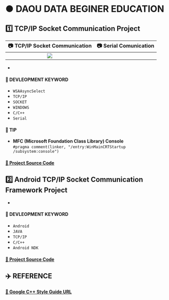 # ● DAOU DATA BEGINER EDUCATION

## 1️⃣ TCP/IP Socket Communication Project

|:camera: TCP/IP Socket Communication|:camera: Serial Comunication|
|:----------------------------------:|:--------------------------:|
|![](https://user-images.githubusercontent.com/20036523/59315384-856e0680-8cf4-11e9-8897-970753c28be1.jpg)|![]()|

* 

#### 🔑 DEVLEOPMENT KEYWORD

* `WSAAsyncSelect`
* `TCP/IP`
* `SOCKET`
* `WINDOWS`
* `C/C++`
* `Serial`

#### 👀 TIP

* **MFC (Microsoft Foundation Class Library) Console** </br> `#pragma comment(linker, "/entry:WinMainCRTStartup /subsystem:console")`

#### [🚀 Project Source Code](https://github.com/ChangYeop-Yang/Study-C/tree/master/%5BC%2B%2B%5D%20Project/%5BProject%5D%201%20Week/ChatMFCApplication)

## 2️⃣ Android TCP/IP Socket Communication Framework Project

* 

#### 🔑 DEVLEOPMENT KEYWORD

* `Android`
* `JAVA`
* `TCP/IP`
* `C/C++`
* `Android NDK`

#### [🚀 Project Source Code]()

## ✈️ REFERENCE

#### [🚀 Google C++ Style Guide URL](https://google.github.io/styleguide/cppguide.html#Enumerator_Names)
